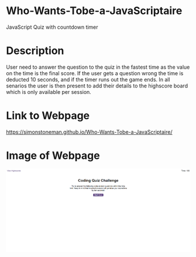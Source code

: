 # Who-Wants-Tobe-a-JavaScriptaire
JavaScript Quiz with countdown timer

# Description
User need to answer the question to the quiz in the fastest time as the value on the time is the final score. If the user gets a question wrong the time is deducted 10 seconds, and if the timer runs out the game ends. In all senarios the user is then present to add their details to the highscore board which is only available per session.

# Link to Webpage
<href>https://simonstoneman.github.io/Who-Wants-Tobe-a-JavaScriptaire/</href>
# Image of Webpage
<img src=https://github.com/SimonStoneman/Who-Wants-Tobe-a-JavaScriptaire/blob/main/assets/img/Site.png>
